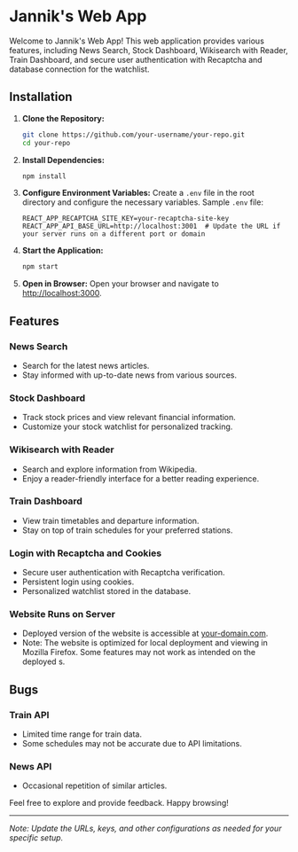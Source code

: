 # Jannik's Web App

Welcome to Jannik's Web App! This web application provides various features, including News Search, Stock Dashboard, Wikisearch with Reader, Train Dashboard, and secure user authentication with Recaptcha and database connection for the watchlist.

## Installation

1. **Clone the Repository:**
    ```bash
    git clone https://github.com/your-username/your-repo.git
    cd your-repo
    ```

2. **Install Dependencies:**
    ```bash
    npm install
    ```

3. **Configure Environment Variables:**
   Create a `.env` file in the root directory and configure the necessary variables. Sample `.env` file:
    ```env
    REACT_APP_RECAPTCHA_SITE_KEY=your-recaptcha-site-key
    REACT_APP_API_BASE_URL=http://localhost:3001  # Update the URL if your server runs on a different port or domain
    ```

4. **Start the Application:**
    ```bash
    npm start
    ```

5. **Open in Browser:**
   Open your browser and navigate to [http://localhost:3000](http://localhost:3000).

## Features

### News Search
- Search for the latest news articles.
- Stay informed with up-to-date news from various sources.

### Stock Dashboard
- Track stock prices and view relevant financial information.
- Customize your stock watchlist for personalized tracking.

### Wikisearch with Reader
- Search and explore information from Wikipedia.
- Enjoy a reader-friendly interface for a better reading experience.

### Train Dashboard
- View train timetables and departure information.
- Stay on top of train schedules for your preferred stations.

### Login with Recaptcha and Cookies
- Secure user authentication with Recaptcha verification.
- Persistent login using cookies.
- Personalized watchlist stored in the database.

### Website Runs on Server
- Deployed version of the website is accessible at [your-domain.com](https://your-domain.com).
- Note: The website is optimized for local deployment and viewing in Mozilla Firefox. Some features may not work as intended on the deployed s.

## Bugs

### Train API
- Limited time range for train data.
- Some schedules may not be accurate due to API limitations.

### News API
- Occasional repetition of similar articles.

Feel free to explore and provide feedback. Happy browsing!

---

*Note: Update the URLs, keys, and other configurations as needed for your specific setup.*
